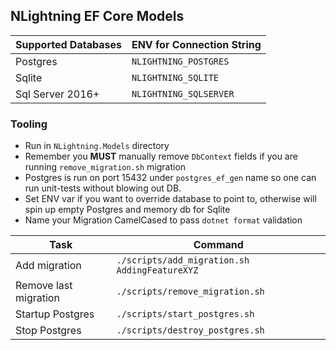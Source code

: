 ## NLightning EF Core Models

| **Supported Databases** | ENV for Connection String        |
|-------------------------|------------------------|
| Postgres                | `NLIGHTNING_POSTGRES`  |
| Sqlite                  | `NLIGHTNING_SQLITE`    |
| Sql Server 2016+        | `NLIGHTNING_SQLSERVER` | 


### Tooling 
- Run in `NLightning.Models` directory
- Remember you **MUST** manually remove `DbContext` fields if you are running `remove_migration.sh` migration
- Postgres is run on port 15432 under `postgres_ef_gen` name so one can run unit-tests without blowing out DB.
- Set ENV var if you want to override database to point to, otherwise will spin up empty Postgres and memory db for Sqlite
- Name your Migration CamelCased to pass `dotnet format` validation

 | Task | Command                                       |
 |-----------------------|-----------------------------------------------|
 | Add migration | `./scripts/add_migration.sh AddingFeatureXYZ` |
 | Remove last migration | `./scripts/remove_migration.sh`                       |
 | Startup Postgres | `./scripts/start_postgres.sh`                         |
 | Stop Postgres | `./scripts/destroy_postgres.sh`                       |

